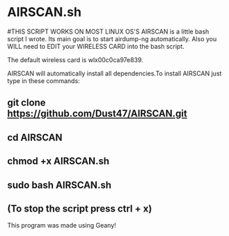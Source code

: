 # AIRSCAN.sh
#THIS SCRIPT WORKS ON MOST LINUX OS'S
AIRSCAN is a little bash script I  wrote. Its main goal is to start airdump-ng automatically.
Also you WILL need to EDIT your WIRELESS CARD into the bash script. 
         
The default wireless card is wlx00c0ca97e839.

AIRSCAN will automatically install all dependencies.To install AIRSCAN just type in these commands: 

git clone https://github.com/Dust47/AIRSCAN.git
------------------------------------------
cd AIRSCAN
----------
chmod +x AIRSCAN.sh
-------------------
sudo bash AIRSCAN.sh
--------------------
(To stop the script press ctrl + x)
---------------------------------
This program was made using Geany!
